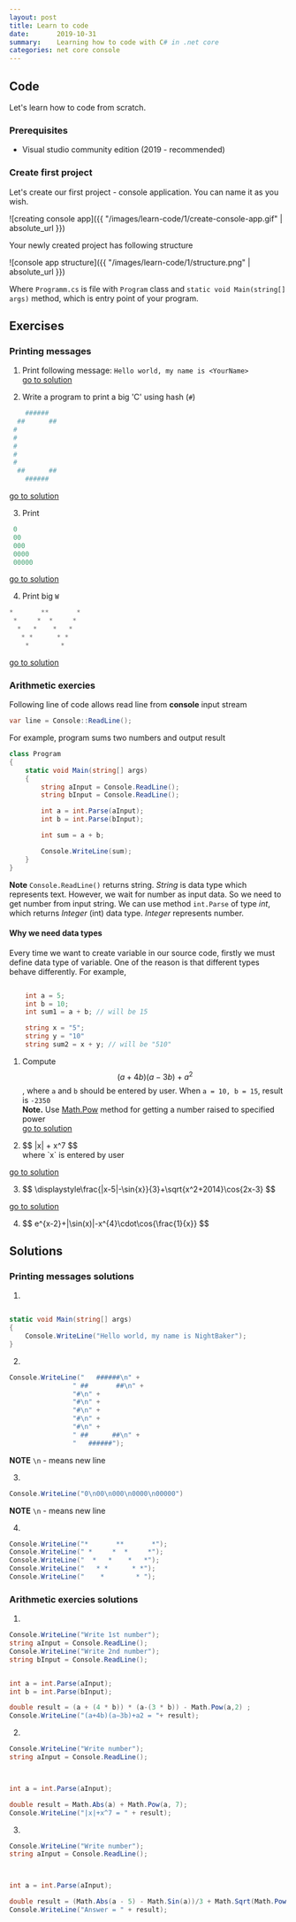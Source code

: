 ```yaml
---
layout: post
title: Learn to code
date:       2019-10-31
summary:    Learning how to code with C# in .net core
categories: net core console
---
```


## Code

Let's learn how to code from scratch.

### Prerequisites

* Visual studio community edition (2019 - recommended)


### Create first project

Let's create our first project - console application. You can name it as you wish. 

![creating console app]({{ "/images/learn-code/1/create-console-app.gif" | absolute_url }})

Your newly created project has following structure

![console app structure]({{ "/images/learn-code/1/structure.png" | absolute_url }})

Where `Programm.cs` is file with `Program` class and `static void Main(string[] args)` method, which is entry point of your program.

## Exercises

### Printing messages


1. Print following message: `Hello world, my name is <YourName>`  
[go to solution](#printing-messages-solutions)

2. Write a program to print a big 'C' using hash (`#`)

```powershell
    ######
  ##      ##
 #
 #
 #
 #
 #
  ##      ##
    ######
```

[go to solution](#printing-messages-solutions)

3. Print 

```powershell
 0
 00
 000
 0000
 00000
```

[go to solution](#printing-messages-solutions)

4. Print big `W`

```powershell
*       **       *
 *     *  *     *
  *   *    *   *
   * *      * *
    *        *
```
[go to solution](#printing-messages-solutions)


### Arithmetic exercies

Following line of code allows read line from **console** input stream
```csharp
var line = Console::ReadLine();
```

For example, program sums two numbers and output result

```csharp
class Program
{
    static void Main(string[] args)
    {
        string aInput = Console.ReadLine();
        string bInput = Console.ReadLine();

        int a = int.Parse(aInput);
        int b = int.Parse(bInput);

        int sum = a + b;

        Console.WriteLine(sum);
    }
}
```

**Note** 
`Console.ReadLine()` returns string. *String* is data type which represents text. However, we wait for number as input data. So we need to get number from input string. We can use method `int.Parse` of type *int*, which returns *Integer* (int) data type. *Integer* represents number. 

#### Why we need data types
Every time we want to create variable in our source code, firstly we must define data type of variable. One of the reason is that different types behave differently. For example,

```csharp

    int a = 5;
    int b = 10;
    int sum1 = a + b; // will be 15

    string x = "5";
    string y = "10"
    string sum2 = x + y; // will be "510"

```

1. Compute $$ (a + 4b)(a - 3b) + a^2 $$, where `a` and `b` should be entered by user. When `a = 10, b = 15`, result is `-2350`  
**Note.** Use [Math.Pow](https://docs.microsoft.com/en-us/dotnet/api/system.math.pow?view=netframework-4.8) method for getting a number raised to specified power  
[go to solution](#arithmetic-exercies-solutions)

2. <div > $$ |x| + x^7  $$ </div> where `x` is entered by user
[go to solution](#arithmetic-exercies-solutions)

3. <div> $$ \displaystyle\frac{|x-5|-\sin{x}}{3}+\sqrt{x^2+2014}\cos{2x-3} $$ </div>
[go to solution](#arithmetic-exercies-solutions)

4. <div> $$ e^{x-2}+|\sin(x)|-x^{4}\cdot\cos{\frac{1}{x}} $$ </div>

## Solutions

### Printing messages solutions

1. 

```csharp

static void Main(string[] args)
{
    Console.WriteLine("Hello world, my name is NightBaker");
}

```

2. 

```csharp
Console.WriteLine("   ######\n" +
                " ##       ##\n" +
                "#\n" +
                "#\n" +
                "#\n" +
                "#\n" +
                "#\n" +
                " ##      ##\n" +
                "   ######");
```

**NOTE** `\n` - means new line

3. 

```csharp
Console.WriteLine("0\n00\n000\n0000\n00000")
```

**NOTE** `\n` - means new line

4. 

```csharp
Console.WriteLine("*       **       *");
Console.WriteLine(" *     *  *     *");
Console.WriteLine("  *   *    *   *");
Console.WriteLine("   * *      * *");
Console.WriteLine("    *        * ");
```

### Arithmetic exercies solutions

1.

```csharp
Console.WriteLine("Write 1st number");
string aInput = Console.ReadLine();
Console.WriteLine("Write 2nd number");
string bInput = Console.ReadLine();


int a = int.Parse(aInput);
int b = int.Parse(bInput);

double result = (a + (4 * b)) * (a-(3 * b)) - Math.Pow(a,2) ;
Console.WriteLine("(a+4b)(a−3b)+a2 = "+ result);
```

2.

```csharp
Console.WriteLine("Write number");
string aInput = Console.ReadLine();



int a = int.Parse(aInput);

double result = Math.Abs(a) + Math.Pow(a, 7);
Console.WriteLine("|x|+x^7 = " + result);
```

3.

```csharp
Console.WriteLine("Write number");
string aInput = Console.ReadLine();



int a = int.Parse(aInput);

double result = (Math.Abs(a - 5) - Math.Sin(a))/3 + Math.Sqrt(Math.Pow(a, 2) + 2014) *  Math.Cos(2 * a) - 3; 
Console.WriteLine("Answer = " + result);
```